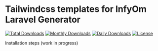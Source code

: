 Tailwindcss templates for InfyOm Laravel Generator
================================================

[![Total Downloads](https://poser.pugx.org/thomas672/tailwindcss-templates/downloads)](https://packagist.org/packages/thomas672/tailwindcss-templates)
[![Monthly Downloads](https://poser.pugx.org/thomas672/tailwindcss-templates/d/monthly)](https://packagist.org/packages/thomas672/tailwindcss-templates)
[![Daily Downloads](https://poser.pugx.org/thomas672/tailwindcss-templates/d/daily)](https://packagist.org/packages/thomas672/tailwindcss-templates)
[![License](https://poser.pugx.org/thomas672/tailwindcss-templates/license)](https://packagist.org/packages/thomas672/tailwindcss-templates)

Installation steps (work in progress)
